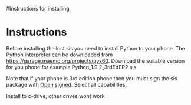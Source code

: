 #Instructions for installing

# Instructions #

Before installing the lost.sis you need to install Python to your phone. The Python interpreter can be downloaded from https://garage.maemo.org/projects/pys60. Download the suitable version for you phone for example Python\_1.9.2\_3rdEdFP2.sis

Note that if your phone is 3rd edition phone then you must sign the sis package with [Open signed](https://www.symbiansigned.com/app/page/public/openSignedOnline.do). Select all capabilities.

Install to c-drive, other drives wont work